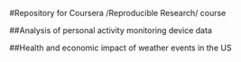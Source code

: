 #Repository for Coursera /Reproducible Research/ course

##Analysis of personal activity monitoring device data

##Health and economic impact of weather events in the US